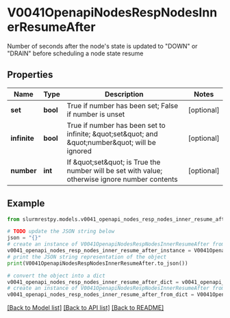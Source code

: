 # V0041OpenapiNodesRespNodesInnerResumeAfter

Number of seconds after the node's state is updated to \"DOWN\" or \"DRAIN\" before scheduling a node state resume

## Properties

Name | Type | Description | Notes
------------ | ------------- | ------------- | -------------
**set** | **bool** | True if number has been set; False if number is unset | [optional]
**infinite** | **bool** | True if number has been set to infinite; \&quot;set\&quot; and \&quot;number\&quot; will be ignored | [optional]
**number** | **int** | If \&quot;set\&quot; is True the number will be set with value; otherwise ignore number contents | [optional]

## Example

```python
from slurmrestpy.models.v0041_openapi_nodes_resp_nodes_inner_resume_after import V0041OpenapiNodesRespNodesInnerResumeAfter

# TODO update the JSON string below
json = "{}"
# create an instance of V0041OpenapiNodesRespNodesInnerResumeAfter from a JSON string
v0041_openapi_nodes_resp_nodes_inner_resume_after_instance = V0041OpenapiNodesRespNodesInnerResumeAfter.from_json(json)
# print the JSON string representation of the object
print(V0041OpenapiNodesRespNodesInnerResumeAfter.to_json())

# convert the object into a dict
v0041_openapi_nodes_resp_nodes_inner_resume_after_dict = v0041_openapi_nodes_resp_nodes_inner_resume_after_instance.to_dict()
# create an instance of V0041OpenapiNodesRespNodesInnerResumeAfter from a dict
v0041_openapi_nodes_resp_nodes_inner_resume_after_from_dict = V0041OpenapiNodesRespNodesInnerResumeAfter.from_dict(v0041_openapi_nodes_resp_nodes_inner_resume_after_dict)
```
[[Back to Model list]](../README.md#documentation-for-models) [[Back to API list]](../README.md#documentation-for-api-endpoints) [[Back to README]](../README.md)



